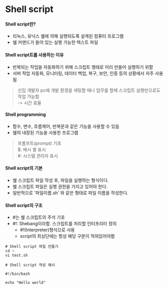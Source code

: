 Shell script
============

#### Shell script란?

- 리눅스, 유닉스 쉘에 의해 실행되도록 설계된 컴퓨터 프로그램  
- 쉘 커맨드가 들어 있는 실행 가능한 텍스트 파일

#### Shell script트를 사용하는 이유

- 반복되는 작업을 자동화하기 위해 스크립트 행태로 미리 만들어 실행하기 위함
- 서버 작업 자동화, 모니터링, 데이터 백업, 복구, 보안, 인증 등의 상황에서 자주 사용됨
> 신입 개발자 pc에 개발 환경을 세팅할 때나 업무를 할때 스크립트 실행만으로도 작업 가능함  
> -> 시간 효율

#### Shell programming

- 함수, 변수, 흐름제어, 반복문과 같은 기능을 사용할 수 있음
- 쉘의 내장된 기능을 사용한 프로그램

> 프롬프트(prompt) 기호  
> $: 배시 셸 표시  
> #: 시스템 관리자 표시  


#### Shell script의 기본
- 쉘 스크립트 파일 작성 후, 파일을 실행하는 형식이다.
- 쉘 스크립트 파일은 실행 권한을 가지고 있어야 한다.
- 일반적으로 '파일이름.sh' 와 같은 형태로 파일 이름을 작성한다.

#### Shell script의 구조

- #는 쉘 스크립트의 주석 기호
- #!: Shebang이라함. 스크립트를 처리할 인터프리터 정의  
  - #!(Interpreter)형식으로 사용
  - script의 최상단에는 항상 해당 구문이 적혀있어야함

```{.bash}
# Shell script 파일 만들기
cd ~
vi test.sh
```

```{.bash}
# Shell script 작성 예시

#!/bin/bash

echo "Hello world"
```


